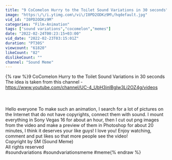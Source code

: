 ```yaml
---
title: "9 CoComelon Hurry to the Toilet Sound Variations in 30 seconds"
image: "https:\/\/i.ytimg.com\/vi\/I0PD2ODKz9M\/hqdefault.jpg"
vid_id: "I0PD2ODKz9M"
categories: "Film-Animation"
tags: ["sound variations","cocomelon","memes"]
date: "2022-02-24T00:23:15+03:00"
vid_date: "2022-02-23T03:15:01Z"
duration: "PT30S"
viewcount: "61820"
likeCount: "82"
dislikeCount: ""
channel: "Sound Meme"
---
```

{% raw %}9 CoComelon Hurry to the Toilet Sound Variations in 30 seconds<br />The idea is taken from this channel - <a rel="nofollow" target="blank" href="https://www.youtube.com/channel/UC-4_UbH3inlBglw3Li2OZ4g/videos">https://www.youtube.com/channel/UC-4_UbH3inlBglw3Li2OZ4g/videos</a><br /><br /><br /><br />Hello everyone To make such an animation, I search for a lot of pictures on the Internet that do not have copyrights, connect them with sound. I mount everything in Sony Vegas 16 for about an hour, then I cut out png images from the video and make a preview of them in Photoshop for about 20 minutes, I think it deserves your like guys! I love you! Enjoy watching, comment and put likes so that more people see the video!<br />Copyright by SM (Sound Meme)<br />All rights reserved<br />#soundvariations​​​ #soundvariationsmeme​​​​ #meme{% endraw %}
